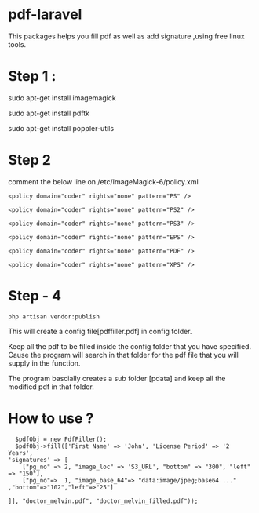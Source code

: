 # pdf-laravel
This packages helps you fill pdf as well as add signature ,using free linux tools. 

# Step 1 :

sudo apt-get install imagemagick

sudo apt-get install pdftk

sudo apt-get install poppler-utils

# Step 2


comment the below line on /etc/ImageMagick-6/policy.xml 

`<policy domain="coder" rights="none" pattern="PS" />`

`<policy domain="coder" rights="none" pattern="PS2" />`

`<policy domain="coder" rights="none" pattern="PS3" />` 

`<policy domain="coder" rights="none" pattern="EPS" />` 

`<policy domain="coder" rights="none" pattern="PDF" />` 

`<policy domain="coder" rights="none" pattern="XPS" />`

# Step - 4

    php artisan vendor:publish
 
 This will create a config file[pdffiller.pdf] in config folder.
 
 Keep all the pdf to be filled inside the config folder that you have specified. Cause the program will search in that folder for the pdf file that you will supply in the function.
 
 The program bascially creates a sub folder [pdata] and keep all the modified pdf in that folder.
 
 

# How to use ?

      $pdfObj = new PdfFiller();    
      $pdfObj->fill(['First Name' => 'John', 'License Period' => '2 Years',
    'signatures' => [
        ["pg_no" => 2, "image_loc" => 'S3_URL', "bottom" => "300", "left" => "150"], 
        ["pg_no"=>  1, "image_base_64"=> "data:image/jpeg;base64 ..." ,"bottom"=>"102","left"=>"25"]
        
    ]], "doctor_melvin.pdf", "doctor_melvin_filled.pdf"));
    
    
  
